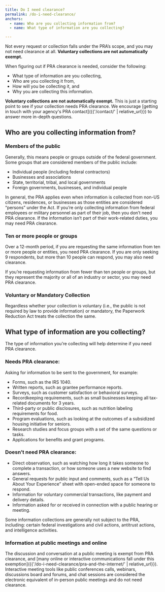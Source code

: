 ```yaml
---
title: Do I need clearance?
permalink: /do-i-need-clearance/
anchors:
  - name: Who are you collecting information from?
  - name: What type of information are you collecting?

---
```


Not every request or collection falls under the PRA’s scope, and you may not need clearance at all. **Voluntary collections are not automatically exempt.**

When figuring out if PRA clearance is needed, consider the following:

- What type of information are you collecting,
- Who are you collecting it from,
- How will you be collecting it, and
- Why you are collecting this information.

**Voluntary collections are not automatically exempt.** This is just a starting point to see if your collection needs PRA clearance. We encourage [getting in touch with your agency's PRA contact]({{'/contact/' | relative_url}}) to answer more in-depth questions.

## Who are you collecting information from?

### Members of the public

Generally, this means people or groups outside of the federal government. Some groups that are considered members of the public include:

- Individual people (including federal contractors)
- Businesses and associations
- State, territorial, tribal, and local governments
- Foreign governments, businesses, and individual people

In general, the PRA applies even when information is collected from non-US citizens, residences, or businesses as those entities are considered “persons” under the Act. If you’re only collecting information from federal employees or military personnel as part of their job, then you don’t need PRA clearance. If the information isn’t part of their work-related duties, you may need PRA clearance.

### Ten or more people or groups

Over a 12-month period, if you are requesting the same information from ten or more people or entities, you need PRA clearance. If you are only seeking 9 respondents, but more than 10 people can respond, you may also need clearance. 

If you’re requesting information from fewer than ten people or groups, but they represent the majority or all of an industry or sector, you may need PRA clearance.

### Voluntary or Mandatory Collection

Regardless whether your collection is voluntary (i.e., the public is not required by law to provide information) or mandatory, the Paperwork Reduction Act treats the collection the same.

## What type of information are you collecting?

The type of information you’re collecting will help determine if you need PRA clearance.

### Needs PRA clearance:

Asking for information to be sent to the government, for example:

- Forms, such as the IRS 1040.
- Written reports, such as grantee performance reports.
- Surveys, such as customer satisfaction or behavioral surveys.
- Recordkeeping requirements, such as small businesses keeping all tax-related documents for 3 years.
- Third-party or public disclosures, such as nutrition labeling requirements for food.
- Program evaluations, such as looking at the outcomes of a subsidized housing initiative for seniors.
- Research studies and focus groups with a set of the same questions or tasks.
- Applications for benefits and grant programs.

### Doesn’t need PRA clearance:

- Direct observation, such as watching how long it takes someone to complete a transaction, or how someone uses a new website to find answers.
- General requests for public input and comments, such as a “Tell Us About Your Experience” sheet with open-ended space for someone to respond.
- Information for voluntary commercial transactions, like payment and delivery details.
- Information asked for or received in connection with a public hearing or meeting.

Some information collections are generally not subject to the PRA, including: certain federal investigations and civil actions, antitrust actions, and intelligence activities.

### Information at public meetings and online

The discussion and conversation at a public meeting is exempt from PRA clearance, and [many online or interactive communications fall under this exemption]({{'/do-i-need-clearance/pra-and-the-internet/' | relative_url}}). Interactive meeting tools like public conferences calls, webinars, discussions board and forums, and chat sessions are considered the electronic equivalent of in-person public meetings and do not need clearance.
